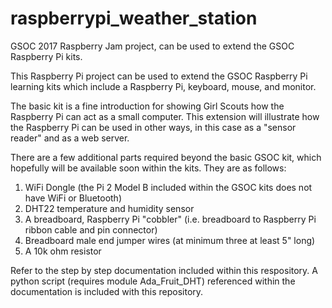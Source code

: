 # raspberrypi_weather_station
GSOC 2017 Raspberry Jam project, can be used to extend the GSOC Raspberry Pi kits.

This Raspberry Pi project can be used to extend the GSOC Raspberry Pi learning kits which include a Raspberry Pi, keyboard, mouse, and monitor.

The basic kit is a fine introduction for showing Girl Scouts how the Raspberry Pi can act as a small computer.  This extension will illustrate how the Raspberry Pi can be used in other ways, in this case as a "sensor reader" and as a web server.

There are a few additional parts required beyond the basic GSOC kit, which hopefully will be available soon within the kits.  They are as follows:
1. WiFi Dongle (the Pi 2 Model B included within the GSOC kits does not have WiFi or Bluetooth)
2. DHT22 temperature and humidity sensor
3. A breadboard, Raspberry Pi "cobbler" (i.e. breadboard to Raspberry Pi ribbon cable and pin connector)
4. Breadboard male end jumper wires (at minimum three at least 5" long)
5. A 10k ohm resistor

Refer to the step by step documentation included within this respository.  A python script (requires module Ada_Fruit_DHT) referenced within the documentation is included with this repository.
